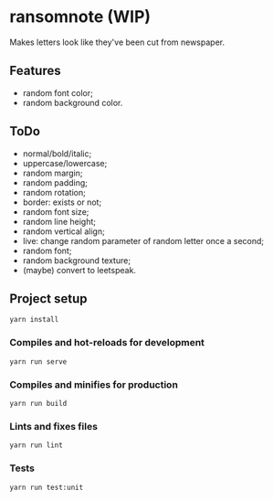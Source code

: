 # ransomnote (WIP)
Makes letters look like they've been cut from newspaper.

## Features
- random font color;
- random background color.

## ToDo
- normal/bold/italic;
- uppercase/lowercase;
- random margin;
- random padding;
- random rotation;
- border: exists or not;
- random font size;
- random line height;
- random vertical align;
- live: change random parameter of random letter once a second;
- random font;
- random background texture;
- (maybe) convert to leetspeak.


## Project setup
```
yarn install
```

### Compiles and hot-reloads for development
```
yarn run serve
```

### Compiles and minifies for production
```
yarn run build
```

### Lints and fixes files
```
yarn run lint
```

### Tests
```
yarn run test:unit
```
